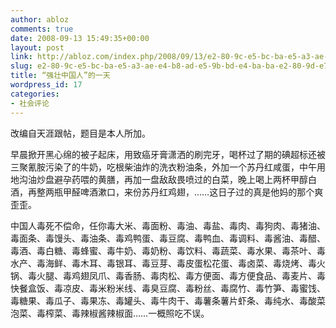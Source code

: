 ```yaml
---
author: abloz
comments: true
date: 2008-09-13 15:49:35+00:00
layout: post
link: http://abloz.com/index.php/2008/09/13/e2-80-9c-e5-bc-ba-e5-a3-ae-e4-b8-ad-e5-9b-bd-e4-ba-ba-e2-80-9d-e7-9a-84-e4-b8-80-e5-a4-a9/
slug: e2-80-9c-e5-bc-ba-e5-a3-ae-e4-b8-ad-e5-9b-bd-e4-ba-ba-e2-80-9d-e7-9a-84-e4-b8-80-e5-a4-a9
title: “强壮中国人”的一天
wordpress_id: 17
categories:
- 社会评论
---
```


改编自天涯跟帖，题目是本人所加。

早晨掀开黑心绵的被子起床，用致癌牙膏潇洒的刷完牙，喝杯过了期的碘超标还被三聚氰胺污染了的牛奶，吃根柴油炸的洗衣粉油条，外加一个苏丹红咸蛋，中午用地沟油炒盘避孕药喂的黄膳，再加一盘敌敌畏喷过的白菜，晚上喝上两杯甲醇白酒，再整两瓶甲醛啤酒漱口，来份苏丹红鸡翅，……这日子过的真是他妈的那个爽歪歪。

中国人毒死不偿命，任你毒大米、毒面粉、毒油、毒盐、毒肉、毒狗肉、毒猪油、毒面条、毒馒头、毒油条、毒鸡鸭蛋、毒豆腐、毒鸭血、毒调料、毒酱油、毒醋、毒酒、毒白糖、毒蜂蜜、毒牛奶、毒奶粉、毒饮料、毒蔬菜、毒水果、毒茶叶、毒水产、毒海鲜、毒木耳、毒银耳、毒豆芽、毒皮蛋松花蛋、毒卤菜、毒烧烤、毒火锅、毒火腿、毒鸡翅凤爪、毒香肠、毒肉松、毒方便面、毒方便食品、毒麦片、毒快餐盒饭、毒凉皮、毒米粉米线、毒臭豆腐、毒粉丝、毒腐竹、毒竹笋、毒蜜饯、毒糖果、毒瓜子、毒果冻、毒罐头、毒牛肉干、毒薯条薯片虾条、毒纯水、毒酸菜泡菜、毒榨菜、毒辣椒酱辣椒面……一概照吃不误。
